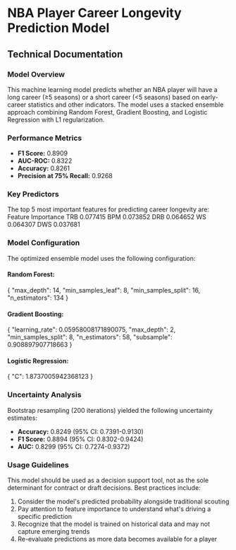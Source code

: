 
# NBA Player Career Longevity Prediction Model
## Technical Documentation

### Model Overview
This machine learning model predicts whether an NBA player will have a long career (≥5 seasons) or a short career (<5 seasons) based on early-career statistics and other indicators. The model uses a stacked ensemble approach combining Random Forest, Gradient Boosting, and Logistic Regression with L1 regularization.

### Performance Metrics
- **F1 Score:** 0.8909
- **AUC-ROC:** 0.8322
- **Accuracy:** 0.8261
- **Precision at 75% Recall:** 0.9268

### Key Predictors
The top 5 most important features for predicting career longevity are:
Feature  Importance
    TRB    0.077415
    BPM    0.073852
    DRB    0.064652
     WS    0.064307
    DWS    0.037681

### Model Configuration
The optimized ensemble model uses the following configuration:

#### Random Forest:
{
    "max_depth": 14,
    "min_samples_leaf": 8,
    "min_samples_split": 16,
    "n_estimators": 134
}

#### Gradient Boosting:
{
    "learning_rate": 0.05958008171890075,
    "max_depth": 2,
    "min_samples_split": 8,
    "n_estimators": 58,
    "subsample": 0.908897907718663
}

#### Logistic Regression:
{
    "C": 1.8737005942368123
}

### Uncertainty Analysis
Bootstrap resampling (200 iterations) yielded the following uncertainty estimates:
- **Accuracy:** 0.8249 (95% CI: 0.7391-0.9130)
- **F1 Score:** 0.8894 (95% CI: 0.8302-0.9424)
- **AUC:** 0.8299 (95% CI: 0.7274-0.9372)

### Usage Guidelines
This model should be used as a decision support tool, not as the sole determinant for contract or draft decisions. Best practices include:
1. Consider the model's predicted probability alongside traditional scouting
2. Pay attention to feature importance to understand what's driving a specific prediction
3. Recognize that the model is trained on historical data and may not capture emerging trends
4. Re-evaluate predictions as more data becomes available for a player
    